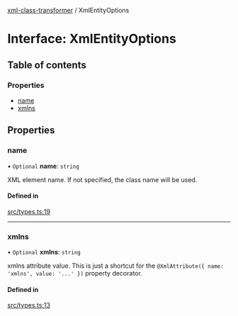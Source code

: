 [xml-class-transformer](../README.md) / XmlEntityOptions

# Interface: XmlEntityOptions

## Table of contents

### Properties

- [name](XmlEntityOptions.md#name)
- [xmlns](XmlEntityOptions.md#xmlns)

## Properties

### name

• `Optional` **name**: `string`

XML element name.
If not specified, the class name will be used.

#### Defined in

[src/types.ts:19](https://github.com/Edgar-P-yan/xml-class-transformer/blob/b85d748/src/types.ts#L19)

___

### xmlns

• `Optional` **xmlns**: `string`

xmlns attribute value.
This is just a shortcut for the `@XmlAttribute({ name: 'xmlns', value: '...' })` property decorator.

#### Defined in

[src/types.ts:13](https://github.com/Edgar-P-yan/xml-class-transformer/blob/b85d748/src/types.ts#L13)
